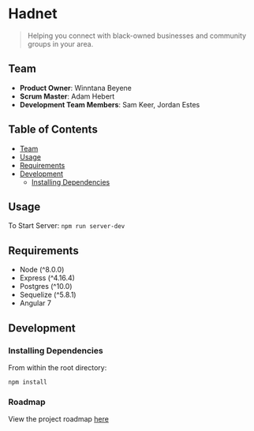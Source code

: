 # Hadnet

> Helping you connect with black-owned businesses and community groups in your area.

## Team

  - __Product Owner__: Winntana Beyene
  - __Scrum Master__: Adam Hebert
  - __Development Team Members__: Sam Keer, Jordan Estes

## Table of Contents

- [Team](#team)
- [Usage](#Usage)
- [Requirements](#requirements)
- [Development](#development)
    - [Installing Dependencies](#installing-dependencies)


## Usage

To Start Server:
```npm run server-dev```

## Requirements

- Node (^8.0.0)
- Express (^4.16.4)
- Postgres (^10.0)
- Sequelize (^5.8.1)
- Angular 7


## Development


### Installing Dependencies

From within the root directory:

```
npm install
```

### Roadmap

View the project roadmap [here](https://github.com/asa-technology/hadnet-client/projects)
